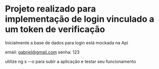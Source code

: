 # Projeto realizado para implementação de login vinculado a um token de verificação

Inicialmente a base de dados para login está mockada na Api 

email: gabriel@gmail.com
senha: 123

utilize ng s --o para subir a aplicação e testar seu funcionamento
